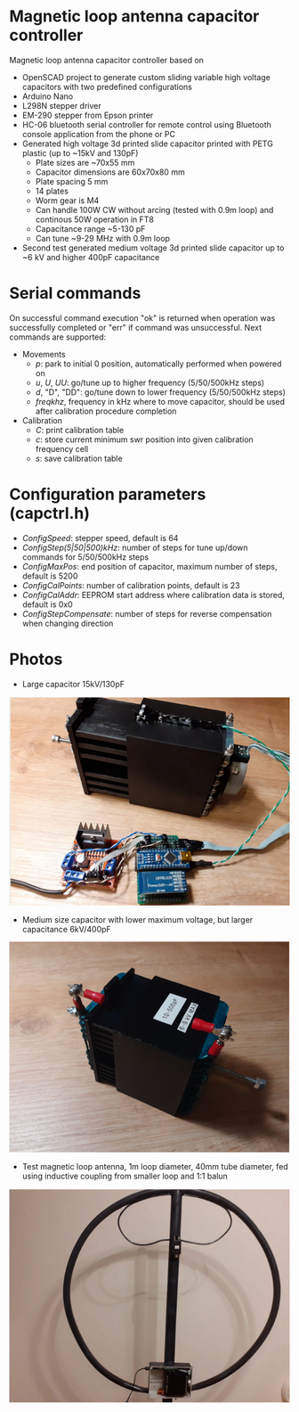 # Magnetic loop antenna capacitor controller
Magnetic loop antenna capacitor controller based on 
 - OpenSCAD project to generate custom sliding variable high voltage capacitors with two predefined configurations
 - Arduino Nano
 - L298N stepper driver
 - EM-290 stepper from Epson printer
 - HC-06 bluetooth serial controller for remote control using Bluetooth console application from the phone or PC
 - Generated high voltage 3d printed slide capacitor printed with PETG plastic (up to ~15kV and 130pF)
   - Plate sizes are ~70x55 mm
   - Capacitor dimensions are 60x70x80 mm
   - Plate spacing 5 mm
   - 14 plates
   - Worm gear is M4
   - Can handle 100W CW without arcing (tested with 0.9m loop) and continous 50W operation in FT8
   - Capacitance range ~5-130 pF
   - Can tune ~9-29 MHz with 0.9m loop
 - Second test generated medium voltage 3d printed slide capacitor up to ~6 kV and higher 400pF capacitance

# Serial commands
On successful command execution "ok" is returned when operation was successfully completed or "err" if command was unsuccessful. Next commands are supported:
 - Movements
   - *p*: park to initial 0 position, automatically performed when powered on
   - *u*, *U*, *UU*: go/tune up to higher frequency (5/50/500kHz steps)
   - *d*, "D", "DD": go/tune down to lower frequency (5/50/500kHz steps)
   - *freqkhz*, frequency in kHz where to move capacitor, should be used after calibration procedure completion
 - Calibration
   - *C*: print calibration table
   - *c<freqkhz>*: store current minimum swr position into given calibration frequency cell
   - *s*: save calibration table

# Configuration parameters (capctrl.h)
 - *ConfigSpeed*: stepper speed, default is 64
 - *ConfigStep(5|50|500)kHz*: number of steps for tune up/down commands for 5/50/500kHz steps
 - *ConfigMaxPos*: end position of capacitor, maximum number of steps, default is 5200
 - *ConfigCalPoints*: number of calibration points, default is 23
 - *ConfigCalAddr*: EEPROM start address where calibration data is stored, default is 0x0
 - *ConfigStepCompensate*: number of steps for reverse compensation when changing direction

# Photos

- Large capacitor 15kV/130pF

![alt text](extras/images/magloop.png)

-  Medium size capacitor with lower maximum voltage, but larger capacitance 6kV/400pF

![alt text](extras/images/magloop2.png)

- Test magnetic loop antenna, 1m loop diameter, 40mm tube diameter, fed using inductive coupling from smaller loop and 1:1 balun

![alt text](extras/images/magloop_test.png)

